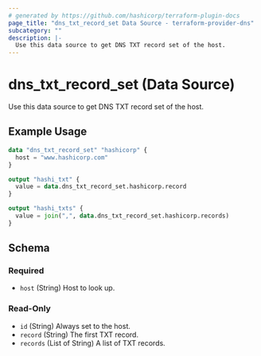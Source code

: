 ```yaml
---
# generated by https://github.com/hashicorp/terraform-plugin-docs
page_title: "dns_txt_record_set Data Source - terraform-provider-dns"
subcategory: ""
description: |-
  Use this data source to get DNS TXT record set of the host.
---
```


# dns_txt_record_set (Data Source)

Use this data source to get DNS TXT record set of the host.

## Example Usage

```terraform
data "dns_txt_record_set" "hashicorp" {
  host = "www.hashicorp.com"
}

output "hashi_txt" {
  value = data.dns_txt_record_set.hashicorp.record
}

output "hashi_txts" {
  value = join(",", data.dns_txt_record_set.hashicorp.records)
}
```

<!-- schema generated by tfplugindocs -->
## Schema

### Required

- `host` (String) Host to look up.

### Read-Only

- `id` (String) Always set to the host.
- `record` (String) The first TXT record.
- `records` (List of String) A list of TXT records.


